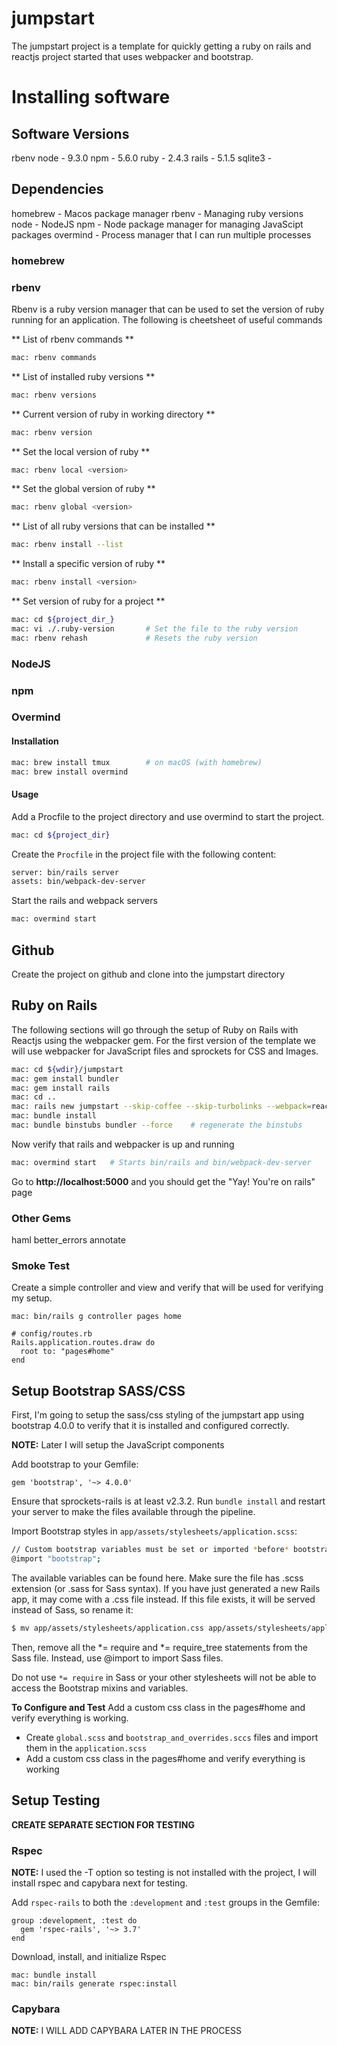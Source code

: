 # jumpstart
The jumpstart project is a template for quickly getting a ruby on rails and 
reactjs project started that uses webpacker and bootstrap.

# Installing software
## Software Versions
rbenv
node      - 9.3.0
npm       - 5.6.0
ruby      - 2.4.3
rails     - 5.1.5
sqlite3   - 
## Dependencies
homebrew  - Macos package manager
rbenv     - Managing ruby versions 
node      - NodeJS
npm       - Node package manager for managing JavaScipt packages
overmind  - Process manager that I can run multiple processes

### homebrew

### rbenv
Rbenv is a ruby version manager that can be used to set the version of ruby
running for an application. The following is cheetsheet of useful commands

** List of rbenv commands **
```bash
mac: rbenv commands
```

** List of installed ruby versions **
```bash
mac: rbenv versions
```

** Current version of ruby in working directory **
```bash
mac: rbenv version
```

** Set the local version of ruby **
```bash
mac: rbenv local <version>
```

** Set the global version of ruby **
```bash
mac: rbenv global <version>
```

** List of all ruby versions that can be installed **
```bash
mac: rbenv install --list
```

** Install a specific version of ruby **
```bash
mac: rbenv install <version>
```

** Set version of ruby for a project **
```bash
mac: cd ${project_dir_}
mac: vi ./.ruby-version       # Set the file to the ruby version
mac: rbenv rehash             # Resets the ruby version
```

### NodeJS
### npm
### Overmind
#### Installation
```bash
mac: brew install tmux        # on macOS (with homebrew)
mac: brew install overmind
```

#### Usage
Add a Procfile to the project directory and use overmind to start the project.
```bash
mac: cd ${project_dir}
```

Create the ```Procfile``` in the project file with the following content:
```bash
server: bin/rails server
assets: bin/webpack-dev-server
```

Start the rails and webpack servers
```bash
mac: overmind start
```

## Github
Create the project on github and clone into the jumpstart directory

## Ruby on Rails
The following sections will go through the setup of Ruby on Rails with Reactjs
using the webpacker gem. For the first version of the template we will use
webpacker for JavaScript files and sprockets for CSS and Images.

```bash
mac: cd ${wdir}/jumpstart
mac: gem install bundler
mac: gem install rails
mac: cd ..
mac: rails new jumpstart --skip-coffee --skip-turbolinks --webpack=react -T
mac: bundle install
mac: bundle binstubs bundler --force    # regenerate the binstubs
```

Now verify that rails and webpacker is up and running
```bash
mac: overmind start   # Starts bin/rails and bin/webpack-dev-server
```

Go to **http://localhost:5000** and you should get the "Yay! You're on rails" 
page

### Other Gems
haml
better_errors
annotate

### Smoke Test
Create a simple controller and view and verify that will be used for verifying
my setup.

```
mac: bin/rails g controller pages home
```

```
# config/routes.rb
Rails.application.routes.draw do
  root to: "pages#home"
end
```

## Setup Bootstrap SASS/CSS
First, I'm going to setup the sass/css styling of the jumpstart app using 
bootstrap 4.0.0 to verify that it is installed and configured correctly. 

**NOTE:** Later I will setup the JavaScript components

Add bootstrap to your Gemfile:

```
gem 'bootstrap', '~> 4.0.0'
```

Ensure that sprockets-rails is at least v2.3.2. Run ```bundle install``` and 
restart your server to make the files available through the pipeline.

Import Bootstrap styles in ```app/assets/stylesheets/application.scss```:

```bash
// Custom bootstrap variables must be set or imported *before* bootstrap.
@import "bootstrap";
```

The available variables can be found here. Make sure the file has .scss extension 
(or .sass for Sass syntax). If you have just generated a new Rails app, it may 
come with a .css file instead. If this file exists, it will be served instead 
of Sass, so rename it:

```bash
$ mv app/assets/stylesheets/application.css app/assets/stylesheets/application.scss
```
Then, remove all the *= require and *= require_tree statements from the Sass 
file. Instead, use @import to import Sass files.

Do not use ```*= require``` in Sass or your other stylesheets will not be able to 
access the Bootstrap mixins and variables.

**To Configure and Test**
Add a custom css class in the pages#home and verify everything is working.

* Create ```global.scss``` and ```bootstrap_and_overrides.sccs``` files and import them in the ```application.scss```
* Add a custom css class in the pages#home and verify everything is working

## Setup Testing
**CREATE SEPARATE SECTION FOR TESTING**
### Rspec

**NOTE:** 
I used the -T option so testing is not installed with the project, I will install
rspec and capybara next for testing.

Add ```rspec-rails``` to both the ```:development``` and ```:test``` groups in the Gemfile:

```
group :development, :test do
  gem 'rspec-rails', '~> 3.7'
end
```

Download, install, and initialize Rspec

```
mac: bundle install
mac: bin/rails generate rspec:install
```

### Capybara
**NOTE:**
I WILL ADD CAPYBARA LATER IN THE PROCESS


